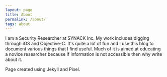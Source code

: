 ```yaml
---
layout: page
title: About
permalink: /about/
tags: about
---
```

I am a Security Researcher at SYNACK Inc. My work includes digging through iOS and Objective-C. It's quite a lot of fun and I use this blog to document various things that I find useful. Much of it is aimed at educating a novice researcher because if information is not accessible then why write about it.

Page created using Jekyll and Pixel.
